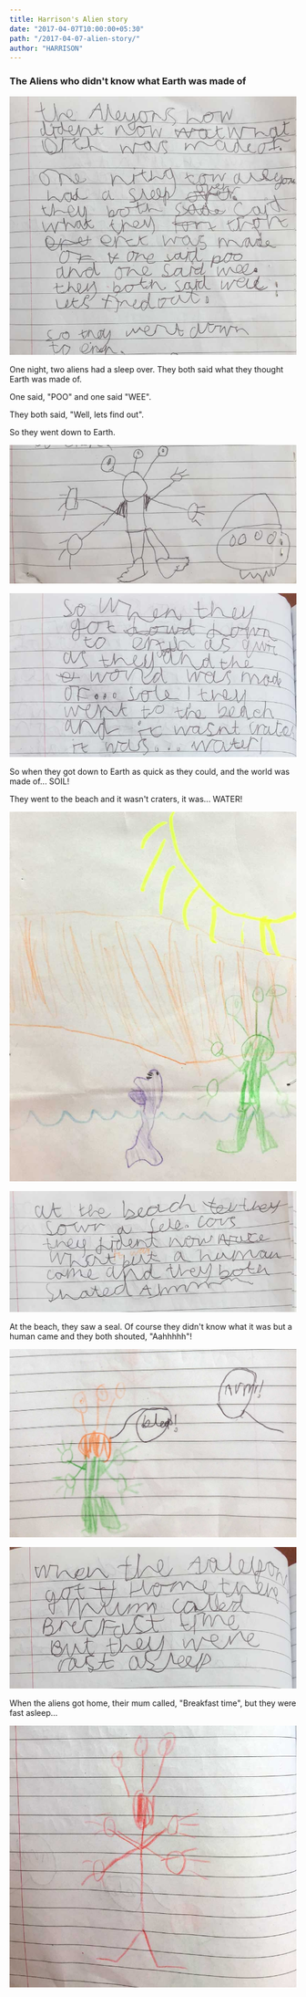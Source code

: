```yaml
---
title: Harrison's Alien story
date: "2017-04-07T10:00:00+05:30"
path: "/2017-04-07-alien-story/"
author: "HARRISON"
---
```


### The Aliens who didn't know what Earth was made of

![Alien_1](./1.jpg)

One night, two aliens had a sleep over. They both said what they thought Earth was made of.

One said, "POO" and one said "WEE".

They both said, "Well, lets find out".

So they went down to Earth.

![Alien_2](./2.jpg)

![Alien_3](./3.jpg)

So when they got down to Earth as quick as they could, and the world was made of... SOIL!

They went to the beach and it wasn't craters, it was... WATER!

![Alien_4](./4.jpg)

![Alien_5](./5.jpg)

At the beach, they saw a seal. Of course they didn't know what it was but a human came and they both shouted, "Aahhhhh"!

![Alien_6](./6.jpg)

![Alien_7](./7.jpg)

When the aliens got home, their mum called, "Breakfast time", but they were fast asleep...

![Alien_8](./8.jpg)

